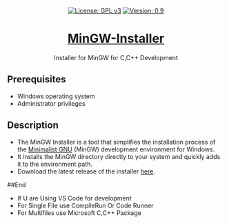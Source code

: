 <div align="center" markdown="1">
  
[![License: GPL v3](https://img.shields.io/badge/License-GPLv3-blue.svg)](https://www.gnu.org/licenses/gpl-3.0)
[![Version: 0.9](https://img.shields.io/badge/Version%3F-0.1-red.svg)](https://github.com/bharathajjarapu/Bloatbuster)
</div>
<p align="center">
<a href="https://github.com/bharathajjarapu/Bloatbuster">
   <h1 align="center">MinGW-Installer</h1></a>
</p>
<p align="center">Installer for MinGW for C,C++ Development</p>

## Prerequisites
- Windows operating system
- Administrator privileges

## Description

- The MinGW Installer is a tool that simplifies the installation process of the [Minimalist GNU](https://sourceforge.net/projects/mingw/) (MinGW) development environment for Windows.
- It installs the MinGW directory directly to your system and quickly adds it to the environment path.
- Download the latest release of the installer [here](https://github.com/bharathajjarapu/MinGW-Installer/releases).

##End

- If U are Using VS Code for development
- For Single File use CompileRun Or Code Runner
- For Multifiles use Microsoft C,C++ Package
